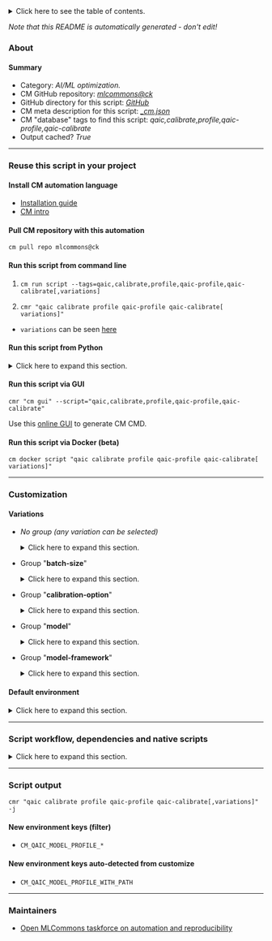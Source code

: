 <details>
<summary>Click here to see the table of contents.</summary>

* [About](#about)
* [Summary](#summary)
* [Reuse this script in your project](#reuse-this-script-in-your-project)
  * [ Install CM automation language](#install-cm-automation-language)
  * [ Check CM script flags](#check-cm-script-flags)
  * [ Run this script from command line](#run-this-script-from-command-line)
  * [ Run this script from Python](#run-this-script-from-python)
  * [ Run this script via GUI](#run-this-script-via-gui)
  * [ Run this script via Docker (beta)](#run-this-script-via-docker-(beta))
* [Customization](#customization)
  * [ Variations](#variations)
  * [ Default environment](#default-environment)
* [Script workflow, dependencies and native scripts](#script-workflow-dependencies-and-native-scripts)
* [Script output](#script-output)
* [New environment keys (filter)](#new-environment-keys-(filter))
* [New environment keys auto-detected from customize](#new-environment-keys-auto-detected-from-customize)
* [Maintainers](#maintainers)

</details>

*Note that this README is automatically generated - don't edit!*

### About

#### Summary

* Category: *AI/ML optimization.*
* CM GitHub repository: *[mlcommons@ck](https://github.com/mlcommons/ck/tree/master/cm-mlops)*
* GitHub directory for this script: *[GitHub](https://github.com/mlcommons/ck/tree/master/cm-mlops/script/calibrate-model-for.qaic)*
* CM meta description for this script: *[_cm.json](_cm.json)*
* CM "database" tags to find this script: *qaic,calibrate,profile,qaic-profile,qaic-calibrate*
* Output cached? *True*
___
### Reuse this script in your project

#### Install CM automation language

* [Installation guide](https://github.com/mlcommons/ck/blob/master/docs/installation.md)
* [CM intro](https://doi.org/10.5281/zenodo.8105339)

#### Pull CM repository with this automation

```cm pull repo mlcommons@ck```


#### Run this script from command line

1. `cm run script --tags=qaic,calibrate,profile,qaic-profile,qaic-calibrate[,variations] `

2. `cmr "qaic calibrate profile qaic-profile qaic-calibrate[ variations]" `

* `variations` can be seen [here](#variations)

#### Run this script from Python

<details>
<summary>Click here to expand this section.</summary>

```python

import cmind

r = cmind.access({'action':'run'
                  'automation':'script',
                  'tags':'qaic,calibrate,profile,qaic-profile,qaic-calibrate'
                  'out':'con',
                  ...
                  (other input keys for this script)
                  ...
                 })

if r['return']>0:
    print (r['error'])

```

</details>


#### Run this script via GUI

```cmr "cm gui" --script="qaic,calibrate,profile,qaic-profile,qaic-calibrate"```

Use this [online GUI](https://cKnowledge.org/cm-gui/?tags=qaic,calibrate,profile,qaic-profile,qaic-calibrate) to generate CM CMD.

#### Run this script via Docker (beta)

`cm docker script "qaic calibrate profile qaic-profile qaic-calibrate[ variations]" `

___
### Customization


#### Variations

  * *No group (any variation can be selected)*
    <details>
    <summary>Click here to expand this section.</summary>

    * `_first.#`
      - Workflow:
    * `_resnet50,tf`
      - Environment variables:
        - *CM_QAIC_MODEL_TO_CONVERT*: `calibrate_resnet50_tf`
      - Workflow:

    </details>


  * Group "**batch-size**"
    <details>
    <summary>Click here to expand this section.</summary>

    * `_bs.#`
      - Environment variables:
        - *CM_QAIC_MODEL_BATCH_SIZE*: `#`
        - *CM_CREATE_INPUT_BATCH*: `yes`
      - Workflow:
    * `_bs.1`
      - Environment variables:
        - *CM_QAIC_MODEL_BATCH_SIZE*: `1`
        - *CM_CREATE_INPUT_BATCH*: `yes`
      - Workflow:

    </details>


  * Group "**calibration-option**"
    <details>
    <summary>Click here to expand this section.</summary>

    * `_mlperf.option1`
      - Workflow:
    * `_mlperf.option2`
      - Workflow:

    </details>


  * Group "**model**"
    <details>
    <summary>Click here to expand this section.</summary>

    * `_bert-99`
      - Environment variables:
        - *CM_CALIBRATE_SQUAD*: `yes`
        - *CM_QAIC_COMPILER_ARGS*: ``
        - *CM_QAIC_COMPILER_PARAMS*: `-onnx-define-symbol=batch_size,1 -onnx-define-symbol=seg_length,<<<CM_DATASET_SQUAD_TOKENIZED_MAX_SEQ_LENGTH>>> -input-list-file=<<<CM_DATASET_SQUAD_TOKENIZED_PACKED_FILENAMES_FILE>>> -num-histogram-bins=512 -profiling-threads=<<<CM_HOST_CPU_PHYSICAL_CORES_PER_SOCKET>>>`
        - *CM_QAIC_MODEL_TO_CONVERT*: `calibrate_bert_mlperf`
      - Workflow:
    * `_resnet50`
      - Environment variables:
        - *CM_CALIBRATE_IMAGENET*: `yes`
        - *CM_QAIC_COMPILER_ARGS*: ``
        - *CM_QAIC_COMPILER_PARAMS*: `-output-node-name=ArgMax -profiling-threads=<<<CM_HOST_CPU_PHYSICAL_CORES_PER_SOCKET>>>`
        - *CM_QAIC_OUTPUT_NODE_NAME*: `-output-node-name=ArgMax`
        - *CM_QAIC_MODEL_TO_CONVERT*: `calibrate_resnet50_tf`
      - Workflow:
    * `_retinanet`
      - Environment variables:
        - *CM_CALIBRATE_OPENIMAGES*: `yes`
        - *CM_QAIC_COMPILER_ARGS*: ``
        - *CM_QAIC_COMPILER_PARAMS*: `-enable-channelwise -profiling-threads=<<<CM_HOST_CPU_PHYSICAL_CORES_PER_SOCKET>>> -onnx-define-symbol=batch_size,<<<CM_QAIC_MODEL_BATCH_SIZE>>> -node-precision-info=<<<CM_ML_MODEL_RETINANET_QAIC_NODE_PRECISION_INFO_FILE_PATH>>>`
        - *CM_QAIC_MODEL_TO_CONVERT*: `calibrate_retinanet_no_nms_mlperf`
      - Workflow:

    </details>


  * Group "**model-framework**"
    <details>
    <summary>Click here to expand this section.</summary>

    * `_tf`
      - Workflow:

    </details>

#### Default environment

<details>
<summary>Click here to expand this section.</summary>

These keys can be updated via `--env.KEY=VALUE` or `env` dictionary in `@input.json` or using script flags.


</details>

___
### Script workflow, dependencies and native scripts

<details>
<summary>Click here to expand this section.</summary>

  1. ***Read "deps" on other CM scripts from [meta](https://github.com/mlcommons/ck/tree/master/cm-mlops/script/calibrate-model-for.qaic/_cm.json)***
     * detect,cpu
       - CM script: [detect-cpu](https://github.com/mlcommons/ck/tree/master/cm-mlops/script/detect-cpu)
     * get,qaic,apps,sdk
       * CM names: `--adr.['qaic-apps-sdk']...`
       - CM script: [get-qaic-apps-sdk](https://github.com/mlcommons/ck/tree/master/cm-mlops/script/get-qaic-apps-sdk)
     * get,preprocessed,dataset,_calibration,openimages,_for.retinanet.onnx,_NCHW,_fp32,_custom-annotations
       * `if (CM_CALIBRATE_OPENIMAGES  == yes)`
       * CM names: `--adr.['openimages-cal', 'preprocessed-dataset']...`
       - CM script: [get-preprocessed-dataset-openimages](https://github.com/mlcommons/ck/tree/master/cm-mlops/script/get-preprocessed-dataset-openimages)
     * get,dataset,imagenet,preprocessed,_calibration,_for.resnet50,_float32,_rgb32
       * `if (CM_CALIBRATE_IMAGENET  == yes)`
       * CM names: `--adr.['imagenet-cal', 'preprocessed-dataset', 'dataset-preprocessed']...`
       - CM script: [get-preprocessed-dataset-imagenet](https://github.com/mlcommons/ck/tree/master/cm-mlops/script/get-preprocessed-dataset-imagenet)
     * get,dataset,preprocessed,_calib1,squad,_pickle,_seq-length.384,_packed
       * `if (CM_CALIBRATE_SQUAD  == on)`
       * CM names: `--adr.['squad-cal', 'preprocessed-dataset']...`
       - CM script: [get-preprocessed-dataset-squad](https://github.com/mlcommons/ck/tree/master/cm-mlops/script/get-preprocessed-dataset-squad)
     * get,ml-model
       * CM names: `--adr.['model-src']...`
       - CM script: [get-ml-model-3d-unet-kits19](https://github.com/mlcommons/ck/tree/master/cm-mlops/script/get-ml-model-3d-unet-kits19)
       - CM script: [get-ml-model-abtf-ssd-pytorch](https://github.com/mlcommons/ck/tree/master/cm-mlops/script/get-ml-model-abtf-ssd-pytorch)
       - CM script: [get-ml-model-bert-base-squad](https://github.com/mlcommons/ck/tree/master/cm-mlops/script/get-ml-model-bert-base-squad)
       - CM script: [get-ml-model-bert-large-squad](https://github.com/mlcommons/ck/tree/master/cm-mlops/script/get-ml-model-bert-large-squad)
       - CM script: [get-ml-model-dlrm-terabyte](https://github.com/mlcommons/ck/tree/master/cm-mlops/script/get-ml-model-dlrm-terabyte)
       - CM script: [get-ml-model-efficientnet-lite](https://github.com/mlcommons/ck/tree/master/cm-mlops/script/get-ml-model-efficientnet-lite)
       - CM script: [get-ml-model-gptj](https://github.com/mlcommons/ck/tree/master/cm-mlops/script/get-ml-model-gptj)
       - CM script: [get-ml-model-huggingface-zoo](https://github.com/mlcommons/ck/tree/master/cm-mlops/script/get-ml-model-huggingface-zoo)
       - CM script: [get-ml-model-mobilenet](https://github.com/mlcommons/ck/tree/master/cm-mlops/script/get-ml-model-mobilenet)
       - CM script: [get-ml-model-neuralmagic-zoo](https://github.com/mlcommons/ck/tree/master/cm-mlops/script/get-ml-model-neuralmagic-zoo)
       - CM script: [get-ml-model-resnet50](https://github.com/mlcommons/ck/tree/master/cm-mlops/script/get-ml-model-resnet50)
       - CM script: [get-ml-model-retinanet](https://github.com/mlcommons/ck/tree/master/cm-mlops/script/get-ml-model-retinanet)
       - CM script: [get-ml-model-retinanet-nvidia](https://github.com/mlcommons/ck/tree/master/cm-mlops/script/get-ml-model-retinanet-nvidia)
       - CM script: [get-ml-model-rnnt](https://github.com/mlcommons/ck/tree/master/cm-mlops/script/get-ml-model-rnnt)
       - CM script: [get-ml-model-stable-diffusion](https://github.com/mlcommons/ck/tree/master/cm-mlops/script/get-ml-model-stable-diffusion)
       - CM script: [get-ml-model-tiny-resnet](https://github.com/mlcommons/ck/tree/master/cm-mlops/script/get-ml-model-tiny-resnet)
       - CM script: [get-ml-model-using-imagenet-from-model-zoo](https://github.com/mlcommons/ck/tree/master/cm-mlops/script/get-ml-model-using-imagenet-from-model-zoo)
  1. ***Run "preprocess" function from [customize.py](https://github.com/mlcommons/ck/tree/master/cm-mlops/script/calibrate-model-for.qaic/customize.py)***
  1. Read "prehook_deps" on other CM scripts from [meta](https://github.com/mlcommons/ck/tree/master/cm-mlops/script/calibrate-model-for.qaic/_cm.json)
  1. ***Run native script if exists***
     * [run.sh](https://github.com/mlcommons/ck/tree/master/cm-mlops/script/calibrate-model-for.qaic/run.sh)
  1. Read "posthook_deps" on other CM scripts from [meta](https://github.com/mlcommons/ck/tree/master/cm-mlops/script/calibrate-model-for.qaic/_cm.json)
  1. ***Run "postrocess" function from [customize.py](https://github.com/mlcommons/ck/tree/master/cm-mlops/script/calibrate-model-for.qaic/customize.py)***
  1. Read "post_deps" on other CM scripts from [meta](https://github.com/mlcommons/ck/tree/master/cm-mlops/script/calibrate-model-for.qaic/_cm.json)
</details>

___
### Script output
`cmr "qaic calibrate profile qaic-profile qaic-calibrate[,variations]"  -j`
#### New environment keys (filter)

* `CM_QAIC_MODEL_PROFILE_*`
#### New environment keys auto-detected from customize

* `CM_QAIC_MODEL_PROFILE_WITH_PATH`
___
### Maintainers

* [Open MLCommons taskforce on automation and reproducibility](https://github.com/mlcommons/ck/blob/master/docs/taskforce.md)